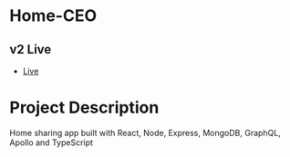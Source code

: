 # Home-CEO

## v2 Live
- [Live](<https://home-ceo.herokuapp.com/> "Live View")


# Project Description

Home sharing app built with React, Node, Express, MongoDB, GraphQL, Apollo and TypeScript
